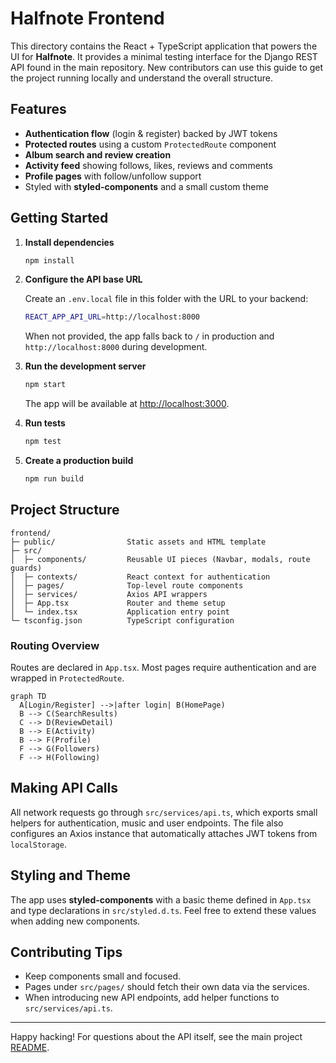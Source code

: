 # Halfnote Frontend

This directory contains the React + TypeScript application that powers the UI for **Halfnote**. It provides a minimal testing interface for the Django REST API found in the main repository. New contributors can use this guide to get the project running locally and understand the overall structure.

## Features

- **Authentication flow** (login & register) backed by JWT tokens
- **Protected routes** using a custom `ProtectedRoute` component
- **Album search and review creation**
- **Activity feed** showing follows, likes, reviews and comments
- **Profile pages** with follow/unfollow support
- Styled with **styled-components** and a small custom theme

## Getting Started

1. **Install dependencies**

   ```bash
   npm install
   ```

2. **Configure the API base URL**

   Create an `.env.local` file in this folder with the URL to your backend:

   ```bash
   REACT_APP_API_URL=http://localhost:8000
   ```

   When not provided, the app falls back to `/` in production and `http://localhost:8000` during development.

3. **Run the development server**

   ```bash
   npm start
   ```

   The app will be available at [http://localhost:3000](http://localhost:3000).

4. **Run tests**

   ```bash
   npm test
   ```

5. **Create a production build**

   ```bash
   npm run build
   ```

## Project Structure

```
frontend/
├─ public/                Static assets and HTML template
├─ src/
│  ├─ components/         Reusable UI pieces (Navbar, modals, route guards)
│  ├─ contexts/           React context for authentication
│  ├─ pages/              Top‑level route components
│  ├─ services/           Axios API wrappers
│  ├─ App.tsx             Router and theme setup
│  └─ index.tsx           Application entry point
└─ tsconfig.json          TypeScript configuration
```

### Routing Overview

Routes are declared in `App.tsx`. Most pages require authentication and are wrapped in `ProtectedRoute`.

```mermaid
graph TD
  A[Login/Register] -->|after login| B(HomePage)
  B --> C(SearchResults)
  C --> D(ReviewDetail)
  B --> E(Activity)
  B --> F(Profile)
  F --> G(Followers)
  F --> H(Following)
```

## Making API Calls

All network requests go through `src/services/api.ts`, which exports small helpers for authentication, music and user endpoints. The file also configures an Axios instance that automatically attaches JWT tokens from `localStorage`.

## Styling and Theme

The app uses **styled-components** with a basic theme defined in `App.tsx` and type declarations in `src/styled.d.ts`. Feel free to extend these values when adding new components.

## Contributing Tips

- Keep components small and focused.
- Pages under `src/pages/` should fetch their own data via the services.
- When introducing new API endpoints, add helper functions to `src/services/api.ts`.

---

Happy hacking! For questions about the API itself, see the main project [README](../README.md).
